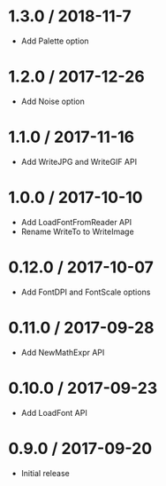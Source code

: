1.3.0 / 2018-11-7
===================

* Add Palette option

1.2.0 / 2017-12-26
===================

* Add Noise option

1.1.0 / 2017-11-16
===================

* Add WriteJPG and WriteGIF API

1.0.0 / 2017-10-10
===================

* Add LoadFontFromReader API
* Rename WriteTo to WriteImage

0.12.0 / 2017-10-07
===================

* Add FontDPI and FontScale options

0.11.0 / 2017-09-28
===================

* Add NewMathExpr API

0.10.0 / 2017-09-23
===================

* Add LoadFont API

0.9.0 / 2017-09-20
===================

* Initial release